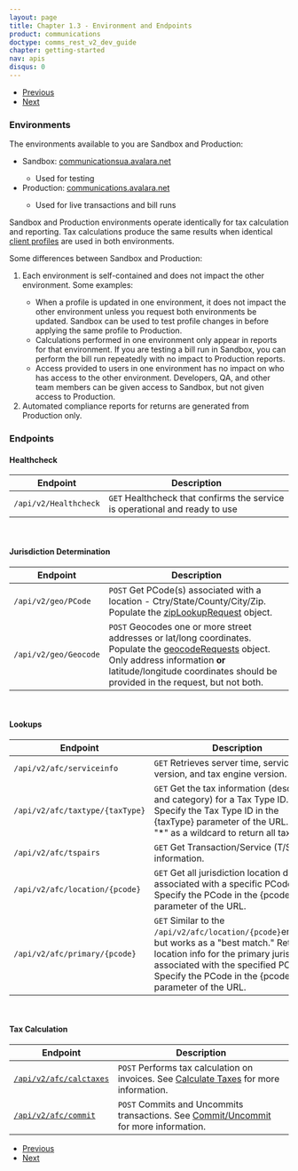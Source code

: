 ```yaml
---
layout: page
title: Chapter 1.3 - Environment and Endpoints
product: communications
doctype: comms_rest_v2_dev_guide
chapter: getting-started
nav: apis
disqus: 0
---
```


<ul class="pager">
  <li class="previous"><a href="/communications/dev-guide_rest_v2/getting-started/authentication/"><i class="glyphicon glyphicon-chevron-left"></i>Previous</a></li>
  <li class="next"><a href="/communications/dev-guide_rest_v2/getting-started/best-practices/">Next<i class="glyphicon glyphicon-chevron-right"></i></a></li>
</ul>

<h3>Environments</h3>

The environments available to you are Sandbox and Production:

<ul class="dev-guide-list">
  <li>Sandbox: <a class="dev-guide-link" href="https://communicationsua.avalara.net">communicationsua.avalara.net</a></li>
    <ul class="dev-guide-list">
      <li>Used for testing</li>
    </ul>
  <li>Production: <a class="dev-guide-link" href="https://communications.avalara.net">communications.avalara.net</a></li>
    <ul class="dev-guide-list">
      <li>Used for live transactions and bill runs</li>
    </ul>
</ul>

Sandbox and Production environments operate identically for tax calculation and reporting.  Tax calculations produce the same results when identical <a class="dev-guide-link" href="/communications/dev-guide_rest_v2/customizing-transactions/client-profiles/">client profiles</a> are used in both environments.

Some differences between Sandbox and Production:
<ol class="dev-guide-list">
  <li>Each environment is self-contained and does not impact the other environment.  Some examples:</li>
    <ul class="dev-guide-list">
      <li>When a profile is updated in one environment, it does not impact the other environment unless you request both environments be updated.  Sandbox can be used to test profile changes in before applying the same profile to Production.</li>
      <li>Calculations performed in one environment only appear in reports for that environment.  If you are testing a bill run in Sandbox, you can perform the bill run repeatedly with no impact to Production reports.</li>
      <li>Access provided to users in one environment has no impact on who has access to the other environment.  Developers, QA, and other team members can be given access to Sandbox, but not given access to Production.</li>
    </ul>
  <li>Automated compliance reports for returns are generated from Production only.</li>
</ol>

<h3 id="endpoints">Endpoints</h3>
<h4>Healthcheck</h4>
<div class="mobile-table">
  <table class="styled-table">
    <thead>
      <tr>
        <th>Endpoint</th>
        <th>Description</th>
      </tr>
    </thead>
    <tbody>
      <tr>
        <td><code>/api/v2/Healthcheck</code></td>
        <td><code>GET</code> Healthcheck that confirms the service is operational and ready to use</td>
      </tr>
    </tbody>
  </table>
<div>

<br/>
<h4>Jurisdiction Determination</h4>
<div class="mobile-table">
  <table class="styled-table">
    <thead>
      <tr>
        <th>Endpoint</th>
        <th>Description</th>
      </tr>
    </thead>
    <tbody>
      <tr>
        <td><code>/api/v2/geo/PCode</code></td>
        <td><code>POST</code> Get PCode(s) associated with a location - Ctry/State/County/City/Zip.  Populate the <a class="dev-guide-link" href="/communications/dev-guide_rest_v2/reference/zip-lookup-request/">zipLookupRequest</a> object.</td>
      </tr>
      <tr>
        <td><code>/api/v2/geo/Geocode</code></td>
        <td><code>POST</code> Geocodes one or more street addresses or lat/long coordinates.  Populate the <a class="dev-guide-link" href="/communications/dev-guide_rest_v2/reference/geocode-requests/">geocodeRequests</a> object.
        <br/>
        Only address information <b>or</b> latitude/longitude coordinates should be provided in the request, but not both.
        </td>
      </tr>
    </tbody>
  </table>
<div>

<br/>
<h4>Lookups</h4>
<div class="mobile-table">
  <table class="styled-table">
    <thead>
      <tr>
        <th>Endpoint</th>
        <th>Description</th>
      </tr>
    </thead>
    <tbody>
      <tr>
        <td><code>/api/v2/afc/serviceinfo</code></td>
        <td><code>GET</code> Retrieves server time, service build version, and tax engine version.</td>
      </tr>
      <tr>
        <td><code>/api/v2/afc/taxtype/{taxType}</code></td>
        <td><code>GET</code> Get the tax information (description and category) for a Tax Type ID.
        <br/>
        Specify the Tax Type ID in the {taxType} parameter of the URL.  Use "*" as a wildcard to return all tax types.</td>
      </tr>
      <tr>
        <td><code>/api/v2/afc/tspairs</code></td>
        <td><code>GET</code> Get Transaction/Service (T/S) Pair information.</td>
      </tr>
      <tr>
        <td><code>/api/v2/afc/location/{pcode}</code></td>
        <td><code>GET</code> Get all jurisdiction location data associated with a specific PCode.
        <br/>
        Specify the PCode in the {pcode} parameter of the URL.
        </td>
      </tr>
      <tr>
        <td><code>/api/v2/afc/primary/{pcode}</code></td>
        <td><code>GET</code> Similar to the <code>/api/v2/afc/location/{pcode}</code>endpoint, but works as a "best match." Returns location info for the primary jurisdiction associated with the specified PCode.
        <br/>
        Specify the PCode in the {pcode} parameter of the URL.
        </td>
      </tr>
    </tbody>
  </table>
<div>

<br/>
<h4>Tax Calculation</h4>
<div class="mobile-table">
  <table class="styled-table">
    <thead>
      <tr>
        <th>Endpoint</th>
        <th>Description</th>
      </tr>
    </thead>
    <tbody>
      <tr>
        <td><a class="dev-guide-link" href="/communications/dev-guide_rest_v2/reference/calc-taxes-request/"><code>/api/v2/afc/calctaxes</code></a></td>
        <td><code>POST</code> Performs tax calculation on invoices.  See <a class="dev-guide-link" href="/communications/dev-guide_rest_v2/calculate-taxes/">Calculate Taxes</a> for more information.</td>
      </tr>
      <tr>
        <td><a class="dev-guide-link" href="/communications/dev-guide_rest_v2/commit-uncommit/commit-request/"><code>/api/v2/afc/commit</code></a></td>
        <td><code>POST</code> Commits and Uncommits transactions. See <a class="dev-guide-link" href="/communications/dev-guide_rest_v2/commit-uncommit/">Commit/Uncommit</a> for more information.</td>
      </tr>
    </tbody>
  </table>
<div>


<ul class="pager">
  <li class="previous"><a href="/communications/dev-guide_rest_v2/getting-started/authentication/"><i class="glyphicon glyphicon-chevron-left"></i>Previous</a></li>
  <li class="next"><a href="/communications/dev-guide_rest_v2/getting-started/best-practices/">Next<i class="glyphicon glyphicon-chevron-right"></i></a></li>
</ul>
